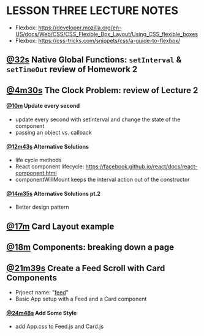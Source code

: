 # LESSON THREE LECTURE NOTES
- Flexbox: https://developer.mozilla.org/en-US/docs/Web/CSS/CSS_Flexible_Box_Layout/Using_CSS_flexible_boxes
- Flexbox: https://css-tricks.com/snippets/css/a-guide-to-flexbox/

## [@32s](https://youtu.be/ULx7gruIh20?t=32s) **Native Global Functions: `setInterval` & `setTimeOut` review of Homework 2**

## [@4m30s](https://youtu.be/ULx7gruIh20?t=4m30s) **The Clock Problem: review of Lecture 2**
#### [@10m](https://youtu.be/ULx7gruIh20?t=10m) **Update every second**
- update every second with setInterval and change the state of the component
- passing an object vs. callback
#### [@12m43s](https://youtu.be/ULx7gruIh20?t=12m43s) **Alternative Solutions**
- life cycle methods
- React component lifecycle: https://facebook.github.io/react/docs/react-component.html
- componentWillMount keeps the interval action out of the constructor
#### [@14m35s](https://youtu.be/ULx7gruIh20?t=14m35s) **Alternative Solutions pt.2**
- Better design pattern

## [@17m](https://youtu.be/ULx7gruIh20?t=17m) **Card Layout example**
## [@18m](https://youtu.be/ULx7gruIh20?t=18m) **Components: breaking down a page**
## [@21m39s](https://youtu.be/ULx7gruIh20?t=21m39s) **Create a Feed Scroll with Card Components**
- Prjoect name: "[feed](Lecture3/feed)"
- Basic App setup with a Feed and a Card component
#### [@24m48s](https://youtu.be/ULx7gruIh20?t=24m48s) **Add Some Style**
- add App.css to Feed.js and Card.js
